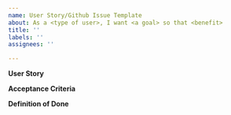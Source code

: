```yaml
---
name: User Story/Github Issue Template
about: As a <type of user>, I want <a goal> so that <benefit>
title: ''
labels: ''
assignees: ''

---
```


**User Story**

**Acceptance Criteria**

**Definition of Done**
